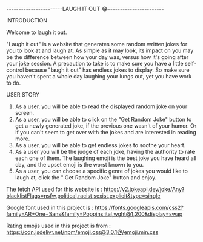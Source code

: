 -----------------------LAUGH IT OUT 😂-----------------------

INTRODUCTION

Welcome to laugh it out. 

"Laugh it out" is a website that generates some random written jokes for you to look at and laugh at. As simple as it may look, its impact on you may be the difference between how your day was, versus how it's going after your joke session. A precaution to take is to make sure you have a little self-control because "laugh it out" has endless jokes to display. So make sure you haven't spent a whole day laughing your lungs out, yet you have work to do.

USER STORY

1. As a user, you will be able to read the displayed random joke on your screen.
2. As a user, you will be able to click on the "Get Random Joke" button to get a newly generated joke, if the previous one wasn't of your humor. Or if you can't seem to get over with the jokes and are interested in reading more.
3. As a user, you will be able to get endless jokes to soothe your heart.
4. As a user you will be the judge  of each joke, having the authority to rate each one of them. The laughing emoji is the best joke you have heard all day, and the upset emoji is the worst known to you.
5. As a user, you can choose a specific genre of jokes you would like to laugh at, click the " Get Random Joke" button and enjoy.


The fetch API used for this website is 
: https://v2.jokeapi.dev/joke/Any?blacklistFlags=nsfw,political,racist,sexist,explicit&type=single

Google font used in this project is
: https://fonts.googleapis.com/css2?family=AR+One+Sans&family=Poppins:ital,wght@1,200&display=swap 

Rating emojis used in this project is from 
: https://cdn.jsdelivr.net/npm/emoji.css@3.0.1@/emoji.min.css
